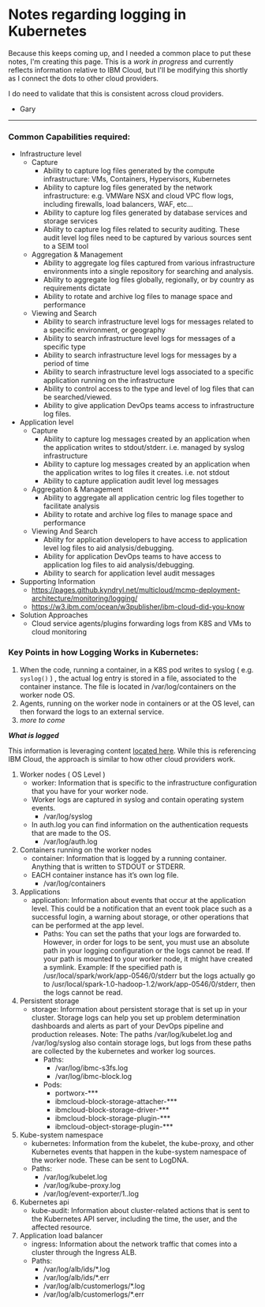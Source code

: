 # Notes regarding logging in Kubernetes

Because this keeps coming up, and I needed a common place to put these notes, I'm creating this page. This is a *work in progress* and currently reflects information relative to IBM Cloud, but I'll be modifying this shortly as I connect the dots to other cloud providers.

I do need to validate that this is consistent across cloud providers.

- Gary

---

### Common Capabilities required:

- Infrastructure level
    - Capture
        - Ability to capture log files generated by the compute infrastructure: VMs, Containers, Hypervisors, Kubernetes
        - Ability to capture log files generated by the network infrastructure: e.g. VMWare NSX and cloud VPC flow logs, including firewalls, load balancers, WAF, etc…
        - Ability to capture log files generated by database services and storage services
        - Ability to capture log files related to security auditing. These audit level log files need to be captured by various sources sent to a SEIM tool
    - Aggregation & Management
        - Ability to aggregate log files captured from various infrastructure environments into a single repository for searching and analysis.
        - Ability to aggregate log files globally, regionally, or by country as requirements dictate
        - Ability to rotate and archive log files to manage space and performance
    - Viewing and Search
        - Ability to search infrastructure level logs for messages related to a specific environment, or geography
        - Ability to search infrastructure level logs for messages of a specific type
        - Ability to search infrastructure level logs for messages by a period of time
        - Ability to search infrastructure level logs associated to a specific application running on the infrastructure
        - Ability to control access to the type and level of log files that can be searched/viewed.
        - Ability to give application DevOps teams access to infrastructure log files.
- Application level
    - Capture
        - Ability to capture log messages created by an application when the application writes to stdout/stderr. i.e. managed by syslog infrastructure
        - Ability to capture log messages created by an application when the application writes to log files it creates. i.e. not stdout
        - Ability to capture application audit level log messages
    - Aggregation & Management
        - Ability to aggregate all application centric log files together to facilitate analysis
        - Ability to rotate and archive log files to manage space and performance
    - Viewing And Search
        - Ability for application developers to have access to application level log files to aid analysis/debugging.
        - Ability for application DevOps teams to have access to application log files to aid analysis/debugging.
        - Ability to search for application level audit messages
- Supporting Information
    - https://pages.github.kyndryl.net/multicloud/mcmp-deployment-architecture/monitoring/logging/
    - https://w3.ibm.com/ocean/w3publisher/ibm-cloud-did-you-know
- Solution Approaches
    - Cloud service agents/plugins forwarding logs from K8S and VMs to cloud monitoring

### Key Points in how Logging Works in Kubernetes:

1. When the code, running a container, in a K8S pod writes to syslog ( e.g. `syslog()` ) , the actual log entry is stored in a file, associated to the container instance. The file is located in /var/log/containers on the worker node OS.
1. Agents, running on the worker node in containers or at the OS level, can then forward the logs to an external service.
1. _more to come_

___What is logged___

This information is leveraging content [located here](https://cloud.ibm.com/docs/containers?topic=containers-health#configuring). While this is referencing IBM Cloud, the approach is similar to how other cloud providers work.

1. Worker nodes ( OS Level )
    - worker: Information that is specific to the infrastructure configuration that you have for your worker node.
    - Worker logs are captured in syslog and contain operating system events.
        - /var/log/syslog
    - In auth.log you can find information on the authentication requests that are made to the OS.  
        - /var/log/auth.log
2. Containers running on the worker nodes
    - container: Information that is logged by a running container. Anything that is written to STDOUT or STDERR.
    - EACH container instance has it’s own log file.
        - /var/log/containers
3. Applications
    - application: Information about events that occur at the application level. This could be a notification that an event took place such as a successful login, a warning about storage, or other operations that can be performed at the app level.
        - Paths: You can set the paths that your logs are forwarded to. However, in order for logs to be sent, you must use an absolute path in your logging configuration or the logs cannot be read. If your path is mounted to your worker node, it might have created a symlink. Example: If the specified path is /usr/local/spark/work/app-0546/0/stderr but the logs actually go to /usr/local/spark-1.0-hadoop-1.2/work/app-0546/0/stderr, then the logs cannot be read.
4. Persistent storage
    - storage: Information about persistent storage that is set up in your cluster. Storage logs can help you set up problem determination dashboards and alerts as part of your DevOps pipeline and production releases. Note: The paths /var/log/kubelet.log and /var/log/syslog also contain storage logs, but logs from these paths are collected by the kubernetes and worker log sources.
        - Paths:
            - /var/log/ibmc-s3fs.log
            - /var/log/ibmc-block.log
        - Pods:
            - portworx-***
            - ibmcloud-block-storage-attacher-***
            - ibmcloud-block-storage-driver-***
            - ibmcloud-block-storage-plugin-***
            - ibmcloud-object-storage-plugin-***
5. Kube-system namespace
    - kubernetes: Information from the kubelet, the kube-proxy, and other Kubernetes events that happen in the kube-system namespace of the worker node. These can be sent to LogDNA.
    - Paths:
        - /var/log/kubelet.log
        - /var/log/kube-proxy.log
        - /var/log/event-exporter/1..log
6. Kubernetes api
    * kube-audit: Information about cluster-related actions that is sent to the Kubernetes API server, including the time, the user, and the affected resource.
7. Application load balancer
    - ingress: Information about the network traffic that comes into a cluster through the Ingress ALB.
    - Paths:
        - /var/log/alb/ids/*.log
        - /var/log/alb/ids/*.err
        - /var/log/alb/customerlogs/*.log
        - /var/log/alb/customerlogs/*.err

